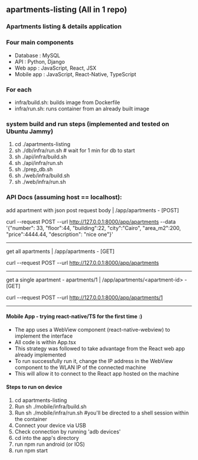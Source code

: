 ## apartments-listing (All in 1 repo)
### Apartments listing &amp; details application

### Four main components
- Database : MySQL
- API : Python, Django
- Web app : JavaScript, React, JSX
- Mobile app : JavaScript, React-Native, TypeScript

### For each
- infra/build.sh: builds image from Dockerfile
- infra/run.sh: runs container from an already built image

### system build and run steps (implemented and tested on Ubuntu Jammy)
1.  cd ./apartments-listing
2.  sh ./db/infra/run.sh      # wait for 1 min for db to start
3.  sh ./api/infra/build.sh
4.  sh ./api/infra/run.sh
5.  sh ./prep_db.sh
6.  sh ./web/infra/build.sh
7.  sh ./web/infra/run.sh


### API Docs (assuming host == localhost):

add apartment with json post request body | /app/apartments - \[POST\]

curl --request POST --url http://127.0.0.1:8000/app/apartments --data '{"number": 33, "floor":44, "building":22, "city":"Cairo", "area_m2":200, "price":4444.44, "description": "nice one"}'

---
get all apartments | /app/apartments - \[GET\]

curl --request POST --url http://127.0.0.1:8000/app/apartments

---
get a single apartment - apartments/1 | /app/apartments/\<apartment-id\> - \[GET\]

curl --request POST --url http://127.0.0.1:8000/app/apartments/1

---

#### Mobile App - trying react-native/TS for the first time :)
- The app uses a WebView component \(react-native-webview\) to implement the interface
- All code is within App.tsx
- This strategy was followed to take advantage from the React web app already implemented
- To run successfully run it, change the IP address in the WebView component to the WLAN IP of the connected machine
- This will allow it to connect to the React app hosted on the machine

#### Steps to run on device
1. cd apartments-listing
2. Run sh ./mobile/infra/build.sh
3. Run sh ./mobile/infra/run.sh          #you'll be directed to a shell session within the container
4. Connect your device via USB
5. Check connection by running 'adb devices'
6. cd into the app's directory
7. run npm run android \(or IOS\)
8. run npm start
